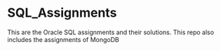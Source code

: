 # SQL_Assignments
This are the Oracle SQL assignments and their solutions.
This repo also includes the assignments of MongoDB

